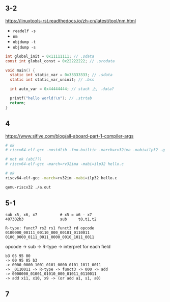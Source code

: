 
## 3-2
<https://linuxtools-rst.readthedocs.io/zh-cn/latest/tool/nm.html>

- `readelf -s`
- `nm`
- `objdump -t`
- `objdump -s`

```c
int global_init = 0x11111111; // .sdata
const int global_const = 0x22222222; // .srodata

void main() {
  static int static_var = 0x33333333; // .sdata
  static int static_var_uninit; // .bss

  int auto_var = 0x44444444; // stack 上, .data?

  printf("hello world!\n"); // .strtab
  return;
}
```

## 4
<https://www.sifive.com/blog/all-aboard-part-1-compiler-args>

```sh
# ok
# riscv64-elf-gcc -nostdlib -fno-builtin -march=rv32ima -mabi=ilp32 -g -Wall -c hello.c

# not ok (abi??)
# riscv64-elf-gcc -march=rv32ima -mabi=ilp32 hello.c

# ok
riscv64-elf-gcc -march=rv32im -mabi=ilp32 hello.c

qemu-riscv32 ./a.out
```


## 5-1

```
sub x5, x6, x7          # x5 = x6 - x7
407302b3                sub     t0,t1,t2

R-type: funct7 rs2 rs1 funct3 rd opcode
0100000_00111_00110_000_00101_0110011
0100_0000_0111_0011_0000_0010_1011_0011
```

opcode -> sub -> R-type -> interpret for each field
```
b3 05 95 00
-> 00 95 05 b3
-> 0000_0000_1001_0101_0000_0101_1011_0011
-> _0110011 -> R-type -> funct3 -> 000 -> add
-> 0000000_01001_01010_000_01011_0110011
-> add x11, x10, x9 -> (or add a1, s1, a0)
```


## 7


